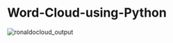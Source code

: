 # Word-Cloud-using-Python

![ronaldocloud_output](https://user-images.githubusercontent.com/50006863/166103549-fad535b6-927c-4812-84f7-14882177158d.png)
